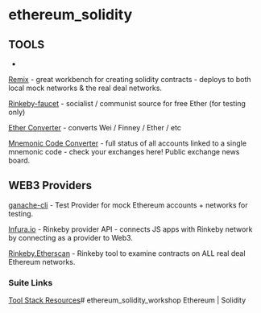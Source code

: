 # ethereum_solidity

## TOOLS

 - 

[Remix](https://remix.ethereum.org/) - great workbench for creating solidity contracts - deploys to both local mock networks & the real deal networks.

[Rinkeby-faucet](rinkeby-faucet.com) - socialist / communist source for free Ether (for testing only)

[Ether Converter](https://etherconverter.online/) - converts Wei / Finney / Ether / etc

[Mnemonic Code Converter](https://iancoleman.io/bip39/) - full status of all accounts linked to a single mnemonic code - check your exchanges here! Public exchange news board.

## WEB3 Providers

[ganache-cli](https://github.com/trufflesuite/ganache-cli/) - Test Provider for mock Ethereum accounts + networks for testing.

[Infura.io](https://infura.io/) - Rinkeby provider API - connects JS apps with Rinkeby network by connecting as a provider to Web3.

[Rinkeby.Etherscan](https://rinkeby.etherscan.io/) - Rinkeby tool to examine contracts on ALL real deal Ethereum networks.





### Suite Links

[Tool Stack Resources](https://hackernoon.com/ethereum-development-walkthrough-part-2-truffle-ganache-geth-and-mist-8d6320e12269)# ethereum_solidity_workshop
Ethereum | Solidity 
